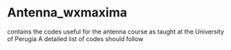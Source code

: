 # Antenna_wxmaxima
contains the codes useful for the antenna course
as taught at the University of Perugia
A detailed list of codes should follow
